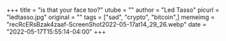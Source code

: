+++
title = "is that your face too?"
utube = ""
author = "Led Tasso"
picurl = "ledtasso.jpg"
original = ""
tags = ["sad", "crypto", "bitcoin",]
memeimg = "recRcERsBzak4zaaf-ScreenShot2022-05-17at14_29_26.webp"
date = "2022-05-17T15:55:14-04:00"
+++